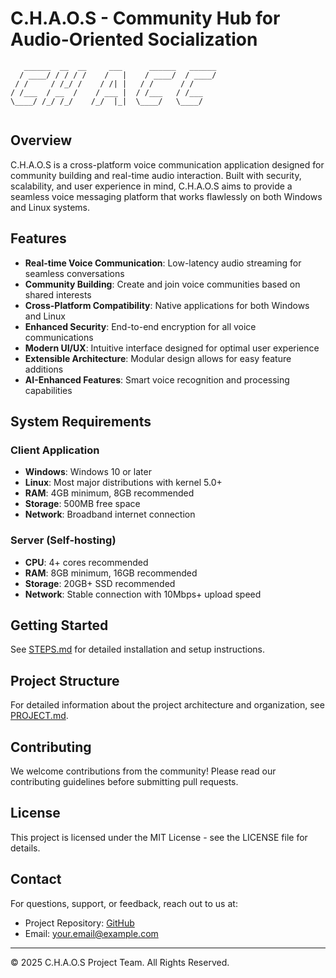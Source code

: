# C.H.A.O.S - Community Hub for Audio-Oriented Socialization

```
   ______  __  __     ___      ______   ______
  / ____/ / / / /    /   |    / ____/  / ____/
 / /     / /_/ /    / /| |   / /      / /     
/ /___  / __  /    / ___ |  / /___   / /___   
\____/ /_/ /_/    /_/  |_|  \____/   \____/   
                                              
```

## Overview

C.H.A.O.S is a cross-platform voice communication application designed for community building and real-time audio interaction. Built with security, scalability, and user experience in mind, C.H.A.O.S aims to provide a seamless voice messaging platform that works flawlessly on both Windows and Linux systems.

## Features

- **Real-time Voice Communication**: Low-latency audio streaming for seamless conversations
- **Community Building**: Create and join voice communities based on shared interests
- **Cross-Platform Compatibility**: Native applications for both Windows and Linux
- **Enhanced Security**: End-to-end encryption for all voice communications
- **Modern UI/UX**: Intuitive interface designed for optimal user experience
- **Extensible Architecture**: Modular design allows for easy feature additions
- **AI-Enhanced Features**: Smart voice recognition and processing capabilities

## System Requirements

### Client Application
- **Windows**: Windows 10 or later
- **Linux**: Most major distributions with kernel 5.0+
- **RAM**: 4GB minimum, 8GB recommended
- **Storage**: 500MB free space
- **Network**: Broadband internet connection

### Server (Self-hosting)
- **CPU**: 4+ cores recommended
- **RAM**: 8GB minimum, 16GB recommended
- **Storage**: 20GB+ SSD recommended
- **Network**: Stable connection with 10Mbps+ upload speed

## Getting Started

See [STEPS.md](./STEPS.md) for detailed installation and setup instructions.

## Project Structure

For detailed information about the project architecture and organization, see [PROJECT.md](./PROJECT.md).

## Contributing

We welcome contributions from the community! Please read our contributing guidelines before submitting pull requests.

## License

This project is licensed under the MIT License - see the LICENSE file for details.

## Contact

For questions, support, or feedback, reach out to us at:
- Project Repository: [GitHub](https://github.com/yourusername/CHAOSV3)
- Email: your.email@example.com

---

© 2025 C.H.A.O.S Project Team. All Rights Reserved.
